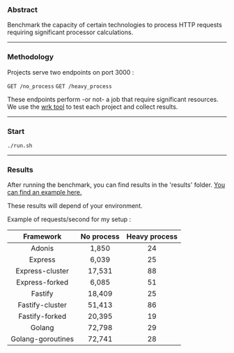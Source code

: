 ### Abstract

Benchmark the capacity of certain technologies to process HTTP requests requiring significant processor calculations.

---

### Methodology

Projects serve two endpoints on port 3000 :

`GET /no_process`
`GET /heavy_process`

These endpoints perform -or not- a job that require significant resources. We use the [wrk tool](https://github.com/giltene/wrk2) to test each project and collect results.

---

### Start

`./run.sh`

---

### Results

After running the benchmark, you can find results in the 'results' folder. [You can find an example here.](results)

These results will depend of your environment.

Example of requests/second for my setup :

|     Framework     | No process | Heavy process |
| :---------------: | :--------: | :-----------: |
|      Adonis       |   1,850    |      24       |
|      Express      |   6,039    |      25       |
|  Express-cluster  |   17,531   |      88       |
|  Express-forked   |   6,085    |      51       |
|      Fastify      |   18,409   |      25       |
|  Fastify-cluster  |   51,413   |      86       |
|  Fastify-forked   |   20,395   |      19       |
|      Golang       |   72,798   |      29       |
| Golang-goroutines |   72,741   |      28       |
